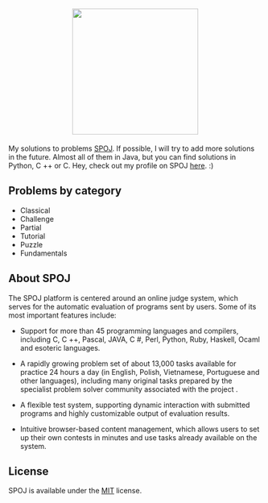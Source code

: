 <h1 align="center">
    <img src="https://i.imgur.com/XesIl5q.png" width="250px" />
</h1>

My solutions to problems [SPOJ]. If possible, I will try to add more solutions in the future.
Almost all of them in Java, but you can find solutions in Python, C ++ or C. Hey, check out my profile on SPOJ [here]. :)

## Problems by category
     
  - Classical
  - Challenge
  - Partial
  - Tutorial
  - Puzzle
  - Fundamentals
  
## About SPOJ

The SPOJ platform is centered around an online judge system, which serves for the automatic evaluation of programs sent by users. Some of its most important features include:

- Support for more than 45 programming languages ​​and compilers, including C, C ++, Pascal, JAVA, C #, Perl, Python, Ruby, Haskell, Ocaml and esoteric languages.

- A rapidly growing problem set of about 13,000 tasks available for practice 24 hours a day (in English, Polish, Vietnamese, Portuguese and other languages), including many original tasks prepared by the specialist problem solver community associated with the project .

- A flexible test system, supporting dynamic interaction with submitted programs and highly customizable output of evaluation results.

- Intuitive browser-based content management, which allows users to set up their own contests in minutes and use tasks already available on the system.

## License

SPOJ is available under the [MIT] license.

[SPOJ]: https://www.spoj.com/
[here]: https://www.spoj.com/status/pedrodj/
[MIT]: https://opensource.org/licenses/mit-license.php
